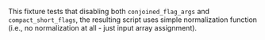 This fixture tests that disabling both `conjoined_flag_args` and
`compact_short_flags`, the resulting script uses simple normalization function
(i.e., no normalization at all - just input array assignment).
